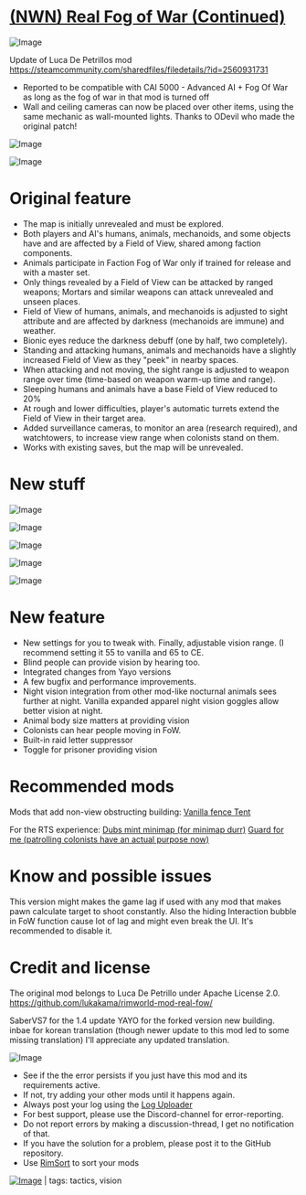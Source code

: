 # [(NWN) Real Fog of War (Continued)](https://steamcommunity.com/sharedfiles/filedetails/?id=3391128917)

![Image](https://i.postimg.cc/1X4HT06h/Info.png)

Update of Luca De Petrillos mod https://steamcommunity.com/sharedfiles/filedetails/?id=2560931731

- Reported to be compatible with CAI 5000 - Advanced AI + Fog Of War as long as the fog of war in that mod is turned off
 - Wall and ceiling cameras can now be placed over other items, using the same mechanic as wall-mounted lights. Thanks to ODevil who made the original patch!

![Image](https://i.postimg.cc/8csH3dWV/Notice.png)
	
![Image](https://i.postimg.cc/hvhrw8xB/Original-Description.png)

#  Original feature 



  - The map is initially unrevealed and must be explored.
  - Both players and AI's humans, animals, mechanoids, and some objects have and are affected by a Field of View, shared among faction components.
  - Animals participate in Faction Fog of War only if trained for release and with a master set.
  - Only things revealed by a Field of View can be attacked by ranged weapons; Mortars and similar weapons can attack unrevealed and unseen places.
  - Field of View of humans, animals, and mechanoids is adjusted to sight attribute and are affected by darkness (mechanoids are immune) and weather.
  - Bionic eyes reduce the darkness debuff (one by half, two completely).
  - Standing and attacking humans, animals and mechanoids have a slightly increased Field of View as they "peek" in nearby spaces.
  - When attacking and not moving, the sight range is adjusted to weapon range over time (time-based on weapon warm-up time and range).
  - Sleeping humans and animals have a base Field of View reduced to 20%
  - At rough and lower difficulties, player's automatic turrets extend the Field of View in their target area.
  - Added surveillance cameras, to monitor an area (research required), and watchtowers, to increase view range when colonists stand on them.
  - Works with existing saves, but the map will be unrevealed.



#  New stuff

![Image](https://i.postimg.cc/jSN4gbNM/xsz4cBX.png)

![Image](https://i.postimg.cc/RCk3PnTk/DOv7EBE.png)

![Image](https://i.postimg.cc/g2dxpFQS/edLM0pX.png)

![Image](https://i.postimg.cc/0jBzxzgw/6T54lIo.png)

![Image](https://i.postimg.cc/RVZYDNVK/qMcT6Dq.png)

#  New feature 



- New settings for you to tweak with. Finally, adjustable vision range. (I recommend setting it 55 to vanilla and 65 to CE.
- Blind people can provide vision by hearing too.
- Integrated changes from Yayo versions
- A few bugfix and performance improvements.
- Night vision integration from other mod-like nocturnal animals sees further at night. Vanilla expanded apparel night vision goggles allow better vision at night.
- Animal body size matters at providing vision
- Colonists can hear people moving in FoW.
- Built-in raid letter suppressor
- Toggle for prisoner providing vision


#  Recommended mods

Mods that add non-view obstructing building:
[ Vanilla fence ](https://steamcommunity.com/sharedfiles/filedetails/?id=2050680665&amp;searchtext=fence)
[ Tent ](https://steamcommunity.com/sharedfiles/filedetails/?id=2407128339&amp;searchtext=tent)

For the RTS experience:
[ Dubs mint minimap (for minimap durr)](https://steamcommunity.com/sharedfiles/filedetails/?id=1662119905&amp;searchtext=dubs+minimap)
[Guard for me (patrolling colonists have an actual purpose now)](https://steamcommunity.com/sharedfiles/filedetails/?id=1855885448)
# Know and possible issues

This version might makes the game lag if used with any mod that makes pawn calculate target to shoot constantly.
Also the hiding Interaction bubble in FoW function cause lot of lag and might even break the UI. It's recommended to disable it.
# Credit and license 

The original mod belongs to Luca De Petrillo under Apache License 2.0.
https://github.com/lukakama/rimworld-mod-real-fow/

SaberVS7 for the 1.4 update
YAYO for the forked version new building.
inbae for korean translation (though newer update to this mod led to some missing translation) I'll appreciate any updated translation.

![Image](https://i.postimg.cc/x8qR7GH9/Reporting-Issues.png)



-  See if the the error persists if you just have this mod and its requirements active.
-  If not, try adding your other mods until it happens again.
-  Always post your log using the [Log Uploader](https://steamcommunity.com/sharedfiles/filedetails/?id=2873415404)
-  For best support, please use the Discord-channel for error-reporting.
-  Do not report errors by making a discussion-thread, I get no notification of that.
-  If you have the solution for a problem, please post it to the GitHub repository.
-  Use [RimSort](https://github.com/RimSort/RimSort/releases/latest) to sort your mods

 

[![Image](https://img.shields.io/github/v/release/emipa606/NWNRealFogOfWar?label=latest%20version&style=plastic&color=9f1111&labelColor=black)](https://steamcommunity.com/sharedfiles/filedetails/changelog/3391128917) | tags:  tactics,  vision
